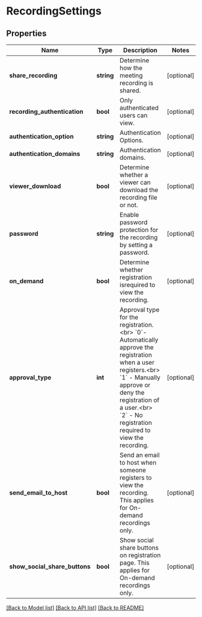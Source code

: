 # RecordingSettings

## Properties
Name | Type | Description | Notes
------------ | ------------- | ------------- | -------------
**share_recording** | **string** | Determine how the meeting recording is shared. | [optional] 
**recording_authentication** | **bool** | Only authenticated users can view. | [optional] 
**authentication_option** | **string** | Authentication Options. | [optional] 
**authentication_domains** | **string** | Authentication domains. | [optional] 
**viewer_download** | **bool** | Determine whether a viewer can download the recording file or not. | [optional] 
**password** | **string** | Enable password protection for the recording by setting a password. | [optional] 
**on_demand** | **bool** | Determine whether registration  isrequired to view the recording. | [optional] 
**approval_type** | **int** | Approval type for the registration.&lt;br&gt; &#x60;0&#x60;- Automatically approve the registration when a user registers.&lt;br&gt; &#x60;1&#x60; - Manually approve or deny the registration of a user.&lt;br&gt; &#x60;2&#x60; - No registration required to view the recording. | [optional] 
**send_email_to_host** | **bool** | Send an email to host when someone registers to view the recording. This applies for On-demand recordings only. | [optional] 
**show_social_share_buttons** | **bool** | Show social share buttons on registration page. This applies for On-demand recordings only. | [optional] 

[[Back to Model list]](../README.md#documentation-for-models) [[Back to API list]](../README.md#documentation-for-api-endpoints) [[Back to README]](../README.md)


